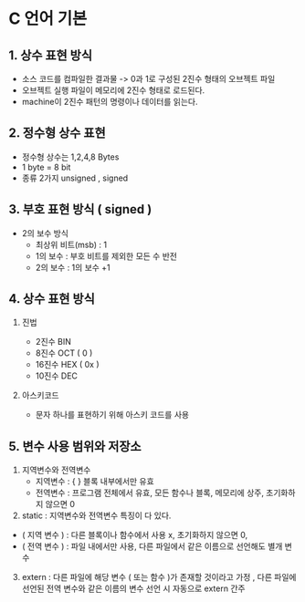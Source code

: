# C 언어 기본

## 1. 상수 표현 방식

- 소스 코드를 컴파일한 결과물 -> 0과 1로 구성된 2진수 형태의 오브젝트 파일
- 오브젝트 실행 파일이 메모리에 2진수 형태로 로드된다.
- machine이 2진수 패턴의 명령이나 데이터를 읽는다.

## 2. 정수형 상수 표현

- 정수형 상수는 1,2,4,8 Bytes
- 1 byte = 8 bit
- 종류 2가지 unsigned , signed 



## 3. 부호 표현 방식 ( signed )

- 2의 보수 방식
  - 최상위 비트(msb) : 1
  - 1의 보수 : 부호 비트를 제외한 모든 수 반전
  - 2의 보수 : 1의 보수 +1

## 4. 상수 표현 방식

1. 진법
   - 2진수 BIN
   - 8진수 OCT ( 0 )
   - 16진수 HEX ( 0x )
   - 10진수 DEC

2. 아스키코드
   - 문자 하나를 표현하기 위해 아스키 코드를 사용 



## 5. 변수 사용 범위와 저장소

1. 지역변수와 전역변수
   - 지역변수 : { } 블록 내부에서만 유효
   - 전역변수 : 프로그램 전체에서 유효, 모든 함수나 블록, 메모리에 상주, 초기화하지 않으면 0
2.  static : 지역변수와 전역변수 특징이 다 있다.
   - ( 지역 변수 ) : 다른 블록이나 함수에서 사용 x, 초기화하지 않으면 0, 
   - ( 전역 변수 ) : 파일 내에서만 사용, 다른 파일에서 같은 이름으로 선언해도 별개 변수
3. extern : 다른 파일에 해당 변수 ( 또는 함수 )가 존재할 것이라고 가정 , 다른 파일에 선언된 전역 변수와 같은 이름의 변수 선언 시 자동으로 extern 간주